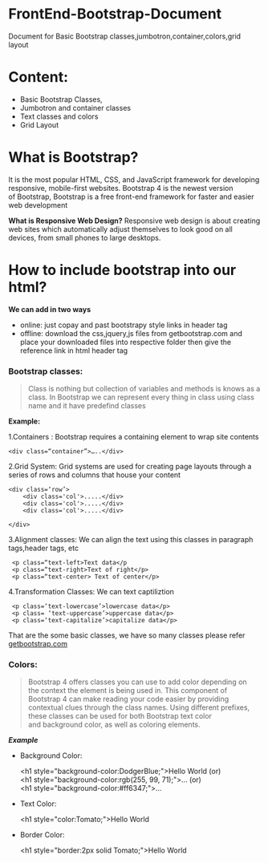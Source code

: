 # FrontEnd-Bootstrap-Document
Document for Basic Bootstrap classes,jumbotron,container,colors,grid layout
# Content:
  - Basic Bootstrap Classes,
  - Jumbotron and container classes
  - Text classes and colors 
  - Grid Layout
# What is Bootstrap?
It is the most popular HTML, CSS, and JavaScript framework for developing responsive, mobile-first websites.
Bootstrap 4 is the newest version of Bootstrap,
Bootstrap is a free front-end framework for faster and easier web development

**What is Responsive Web Design?**
	Responsive web design is about creating web sites which automatically adjust themselves to look good on all devices, from small phones to large desktops.

# How to include bootstrap into our html?
**We can add in two ways**
- online: just copay and past bootstrapy style links in header tag
- offline: download the css,jquery,js files from getbootstrap.com and place your downloaded files into respective folder then give the reference link in html header tag

### Bootstrap classes:
> Class is nothing but collection of variables and methods is knows as a class. In Bootstrap we can represent every thing in class using class name and it have predefind classes

**Example:**

1.Containers : Bootstrap requires a containing element to wrap site contents

	<div class=“container”>…..</div>
	
2.Grid System: Grid systems are used for creating page layouts through a series of rows and columns that house your content

	<div class=‘row’>
		<div class='col'>.....</div>
		<div class='col'>.....</div>
		<div class='col'>.....</div>
		
	</div>
3.Alignment classes:  We can align the text using this classes in  paragraph tags,header tags, etc

     <p class=“text-left>Text data</p
     <p class=“text-right>Text of right</p>
     <p class=“text-center> Text of center</p>
4.Transformation Classes: We can text captiliztion

     <p class=‘text-lowercase’>lowercase data</p>
     <p class= ‘text-uppercase’>uppercase data</p>
     <p class=‘text-capitalize’>capitalize data</p>
     
 That are the some basic classes, we have so many classes please refer <a href="www.google.com">getbootstrap.com</a>
 
 ### Colors:
 
 > Bootstrap 4 offers classes you can use to add color depending on the context the element is being used in.
This component of Bootstrap 4 can make reading your code easier by providing contextual clues through the class names.
Using different prefixes, these classes can be used for both Bootstrap text color and background color, as well as coloring elements.

***Example***

* Background Color:

	<h1 style="background-color:DodgerBlue;">Hello World</h1> (or)
	<h1 style="background-color:rgb(255, 99, 71);">...</h1> (or)	
	<h1 style="background-color:#ff6347;">...</h1>
	
* Text Color:

	<h1 style="color:Tomato;">Hello World</h1>

* Border Color:

	<h1 style="border:2px solid Tomato;">Hello World</h1>


